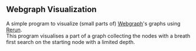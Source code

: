 ## Webgraph Visualization
A simple program to visualize (small parts of) [Webgraph](https://webgraph.di.unimi.it/)'s graphs using [Rerun](https://rerun.io/).   
This program visualises a part of a graph collecting the nodes with a breath first search on the starting node with a limited depth.      
